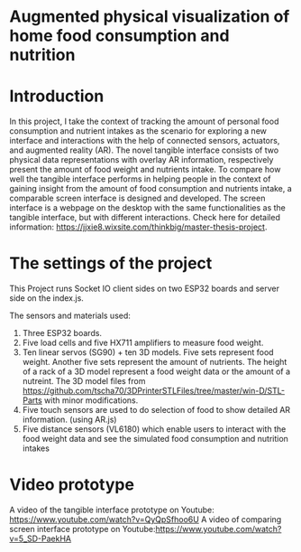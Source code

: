 # Augmented physical visualization of home food consumption and nutrition

# Introduction
In this project, I take the context of tracking the amount of personal food consumption and nutrient intakes as the scenario for exploring a new interface and interactions with the help of connected sensors, actuators, and augmented reality (AR). The novel tangible interface consists of two physical data representations with overlay AR information, respectively present the amount of food weight and nutrients intake. To compare how well the tangible interface performs in helping people in the context of gaining insight from the amount of food consumption and nutrients intake, a comparable screen interface is designed and developed. The screen interface is a webpage on the desktop with the same functionalities as the tangible interface, but with different interactions.
Check here for detailed information: https://jjxie8.wixsite.com/thinkbig/master-thesis-project.

# The settings of the project
This Project runs Socket IO client sides on two ESP32 boards and server side on the index.js.

The sensors and materials used:
1. Three ESP32 boards. 
2. Five load cells and five HX711 amplifiers to measure food weight.
3. Ten linear servos (SG90) + ten 3D models. Five sets represent food weight. Another five sets represent the amount of nutrients. The height of a rack of a 3D model represent a food weight data or the amount of a nutreint. 
The 3D model files from https://github.com/tscha70/3DPrinterSTLFiles/tree/master/win-D/STL-Parts with minor modifications.
4. Five touch sensors are used to do selection of food to show detailed AR information. (using AR.js) 
5. Five distance sensors (VL6180) which enable users to interact with the food weight data and see the simulated food consumption and nutrition intakes 


# Video prototype
A video of the tangible interface prototype on Youtube: https://www.youtube.com/watch?v=QyQpSfhoo6U
A video of comparing screen interface prototype on Youtube:https://www.youtube.com/watch?v=5_SD-PaekHA
